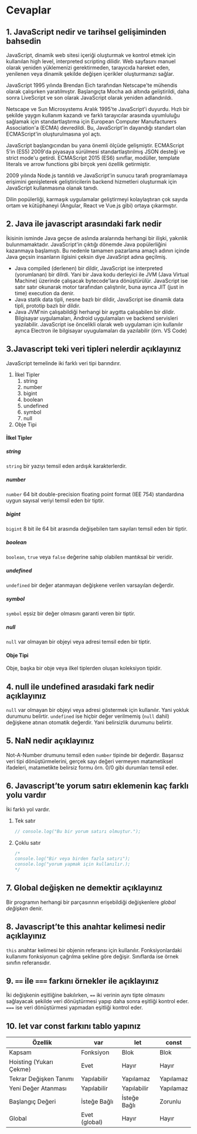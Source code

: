 # Cevaplar

## 1. JavaScript nedir ve tarihsel gelişiminden bahsedin
   
JavaScript, dinamik web sitesi içeriği oluşturmak ve kontrol etmek için kullanılan high level, interpreted scripting dilidir.
Web sayfasını manuel olarak yeniden yüklemenizi gerektirmeden, tarayıcıda hareket eden, yenilenen veya dinamik şekilde değişen içerikler oluşturmanızı sağlar.

JavaScript 1995 yılında Brendan Eich tarafından Netscape'te mühendis olarak çalışırken yaratılmıştır. Başlangıçta Mocha adı altında geliştirildi, daha sonra LiveScript ve son olarak JavaScript olarak yeniden adlandırıldı.
   
Netscape ve Sun Microsystems Aralık 1995'te JavaScript'i duyurdu.
Hızlı bir şekilde yaygın kullanım kazandı ve farklı tarayıcılar arasında uyumluluğu sağlamak için standartlaştırma için European Computer Manufacturers Association'a (ECMA) devredildi.
Bu, JavaScript'in dayandığı standart olan ECMAScript'in oluşturulmasına yol açtı.
   
JavaScript başlangıcından bu yana önemli ölçüde gelişmiştir.
ECMAScript 5'in (ES5) 2009'da piyasaya sürülmesi standartlaştırılmış JSON desteği ve strict mode'u getirdi.
ECMAScript 2015 (ES6) sınıflar, modüller, template literals ve arrow functions gibi birçok yeni özellik getirmiştir.
   
2009 yılında Node.js tanıtıldı ve JavaScript'in sunucu tarafı programlamaya erişimini genişleterek geliştiricilerin backend hizmetleri oluşturmak için JavaScript kullanmasına olanak tanıdı.
   
Dilin popülerliği, karmaşık uygulamalar geliştirmeyi kolaylaştıran çok sayıda ortam ve kütüphaneyi (Angular, React ve Vue.js gibi) ortaya çıkarmıştır.

## 2. Java ile javascript arasındaki fark nedir

   İkisinin isminde Java geçse de aslında aralarında herhangi bir ilişki, yakınlık bulunmamaktadır. JavaScript'in çıktığı dönemde Java popülerliğini kazanmaya başlamıştı. Bu nedenle tamamen pazarlama amaçlı
   adının içinde Java geçsin insanların ilgisini çeksin diye JavaSript adına geçilmiş.

- Java compiled (derlenen) bir dildir, JavaScript ise interpreted (yorumlanan) bir dilrdi. Yani bir Java kodu derleyici ile JVM (Java Virtual Machine) üzerinde çalışacak bytecode'lara dönüştürülür.
  JavaScript ise satır satır okunarak motor tarafından çalıştırılır, buna ayrıca JIT (just in time) execution da denir.
- Java statik data tipli, nesne bazlı bir dildir, JavaScript ise dinamik data tipli, prototip bazlı bir dildir.
- Java JVM'nin çalışabildiği herhangi bir aygıtta çalışabilen bir dildir. Bilgisayar uygulamaları, Android uygulamaları ve backend servisleri yazılabilir.
  JavaScript ise öncelikli olarak web uygulamarı için kullanılır ayrıca Electron ile bilgisayar uyugulamaları da yazılabilir (örn. VS Code)

## 3.Javascript teki veri tipleri nelerdir açıklayınız

JavaScript temelinde iki farklı veri tipi barındırır.

1. İlkel Tipler
   1. string
   3. number
   4. bigint
   5. boolean
   6. undefined
   7. symbol
   8. null
2. Obje Tipi

#### İlkel Tipler
##### string
`string` bir yazıyı temsil eden ardışık karakterlerdir.
##### number
`number` 64 bit double-precision floating point format (IEE 754) standardına uygun sayısal veriyi temsil eden bir tiptir.
##### bigint
`bigint` 8 bit ile 64 bit arasında değişebilen tam sayıları temsil eden bir tiptir.
##### boolean
`boolean`, `true` veya `false` değerine sahip olabilen mantıksal bir veridir.
##### undefined
`undefined` bir değer atanmayan değişkene verilen varsayılan değerdir.
##### symbol
`symbol` eşsiz bir değer olmasını garanti veren bir tiptir.
##### null
`null` var olmayan bir objeyi veya adresi temsil eden bir tiptir.

#### Obje Tipi
Obje, başka bir obje veya ilkel tiplerden oluşan koleksiyon tipidir.

## 4. null ile undefined arasıdaki fark nedir açıklayınız

`null` var olmayan bir objeyi veya adresi göstermek için kullanılır. Yani yokluk durumunu belirtir. `undefined` ise hiçbir değer verilmemiş (`null` dahil) değişkene atınan otomatik değerdir. Yani belirsizlik durumunu belirtir.

## 5. NaN nedir açıklayınız

Not-A-Number drumunu temsil eden `number` tipinde bir değerdir.
Başarısız veri tipi dönüştürmelerini, gerçek sayı değeri vermeyen matametiksel ifadeleri, matametikte belirsiz formu örn. 0/0 gibi durumları temsil eder.

## 6. Javascript’te yorum satırı eklemenin kaç farklı yolu vardır

İki farklı yol vardır.

1. Tek satır
   ```js
   // console.log("Bu bir yorum satırı olmuştur.");
   ```
2. Çoklu satır
   ```js
   /*
   console.log("Bir veya birden fazla satırı");
   console.log("yorum yapmak için kullanılır.);
   */
   ```

## 7. Global değişken ne demektir açıklayınız

Bir programın herhangi bir parçasınnın erişebildiği değişkenlere *global değişken* denir.

## 8. Javascript’te this anahtar kelimesi nedir açıklayınız

`this` anahtar kelimesi bir objenin referansı için kullanılır. Fonksiyonlardaki kullanımı fonksiyonun çağrılma şekline göre değişir. Sınıflarda ise örnek sınıfın referansıdır.

## 9. `==` ile `===` farkını örnekler ile açıklayınız

İki değişkenin eşitliğine bakılırken, `==` iki verinin aynı tipte olmasını sağlayacak şekilde veri dönüştürmesi yapıp daha sonra eşitliği kontrol eder. `===` ise veri dönüştürmesi yapmadan eşitliği kontrol eder.

## 10. let var const farkını tablo yapınız

| Özellik                 | var              | let              | const            |
|-------------------------|------------------|------------------|------------------|
| Kapsam                  | Fonksiyon        | Blok             | Blok             |
| Hoisting (Yukarı Çekme) | Evet             | Hayır            | Hayır            |
| Tekrar Değişken Tanımı  | Yapılabilir      | Yapılamaz        | Yapılamaz        |
| Yeni Değer Atanması     | Yapılabilir      | Yapılabilir      | Yapılamaz        |
| Başlangıç Değeri        | İsteğe Bağlı     | İsteğe Bağlı     | Zorunlu          |
| Global                  | Evet (global)    | Hayır            | Hayır            |

